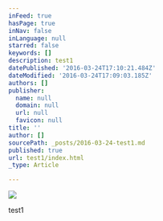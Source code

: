```yaml
---
inFeed: true
hasPage: true
inNav: false
inLanguage: null
starred: false
keywords: []
description: test1
datePublished: '2016-03-24T17:10:21.484Z'
dateModified: '2016-03-24T17:09:03.185Z'
authors: []
publisher:
  name: null
  domain: null
  url: null
  favicon: null
title: ''
author: []
sourcePath: _posts/2016-03-24-test1.md
published: true
url: test1/index.html
_type: Article

---
```

![](https://the-grid-user-content.s3-us-west-2.amazonaws.com/d96c6fb9-3033-4e37-ad8d-992d910650e8.jpg)

test1